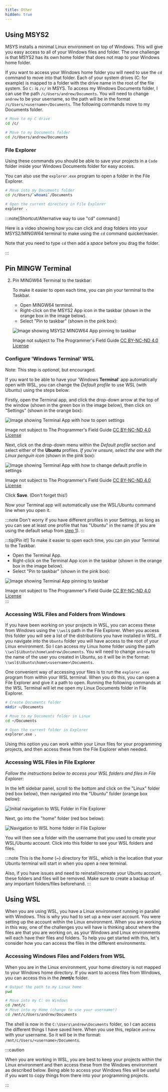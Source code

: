 ```yaml
---
title: Other
hidden: true
---
```


## Using MSYS2

MSYS installs a minimal Linux environment on top of Windows. This will give you easy access to all of your Windows files and folder. The one challenge is that MSYS2 has its own home folder that does not map to your Windows home folder.

If you want to access your Windows home folder you will need to use the `cd` command to move into that folder. Each of your system drives (C: for example) is mapped to a folder with the drive name in the root of the file system. So `C:` is `/c/` in MSYS. To access my Windows Documents folder, I can use the path `/c/Users/andrew/Documents`. You will need to change `andrew` to be your username, so the path will be in the format `/c/Users/<username>/Documents`. The following commands move to my Documents folder.

```bash
# Move to my C drive
cd /c/

# Move to my Documents folder
cd /c/Users/andrew/Documents
```

### File Explorer

Using these commands you should be able to save your projects in a `Code` folder inside your Windows Documents folder for easy access.

You can also use the `explorer.exe` program to open a folder in the File Explorer.

```bash
# Move into my Documents folder
cd /c/Users/`whoami`/Documents

# Open the current directory in File Explorer
explorer .
```

:::note[Shortcut/Alternative way to use "cd" command:]

Here is a video showing how you can click and drag folders into your MSYS2/MINGW64 terminal to make using the `cd` command quicker/easier.

Note that you need to type `cd` then add a *space* before you drag the folder.

<div class="not-content">
  <YouTube id="s2YTKsRjkWI" params="fs=1&modestbranding=1&rel=0"/>
</div>
:::


## Pin MINGW Terminal

2. Pin MINGW64 Terminal to the taskbar:

    To make it easier to open each time, you can pin your terminal to the Taskbar.

    - Open MINGW64 terminal.
    - Right-click on the MSYS2 App icon in the taskbar (shown in the orange box in the image below).
    - Select "Pin to taskbar" (shown in the pink box):

    ![Image showing MSYS2 MINGW64 App pinning to taskbar](./images/mingw64-pin-to-taskbar.png)
    <div class="caption">Image not subject to The Programmer's Field Guide <a href="https://creativecommons.org/licenses/by-nc-nd/4.0/">CC BY-NC-ND 4.0 License</a></div>

### Configure 'Windows Terminal' WSL

Note: This step is *optional*, but encouraged.

If you want to be able to have your 'Windows **Terminal**' app automatically open with WSL, you can change the *Default profile* to use WSL (with Ubuntu) using the steps below:

Firstly, open the Terminal app, and click the drop-down arrow at the top of the window (shown in the green box in the image below), then click on "Settings" (shown in the orange box):

![Image showing Terminal App with how to open settings](./images/windows-terminal-settings.png)
<div class="caption">Image not subject to The Programmer's Field Guide <a href="https://creativecommons.org/licenses/by-nc-nd/4.0/">CC BY-NC-ND 4.0 License</a></div>

Next, click on the drop-down menu within the *Default profile* section and select either of the **Ubuntu** profiles. *If you're unsure, select the one with the Linux penguin icon* (shown in the pink box):

![Image showing Terminal App with how to change default profile in settings](./images/windows-terminal-default-profile.png)
<div class="caption">Image not subject to The Programmer's Field Guide <a href="https://creativecommons.org/licenses/by-nc-nd/4.0/">CC BY-NC-ND 4.0 License</a></div>

Click **Save**. (Don't forget this!)

Now your Terminal app will automatically use the WSL/Ubuntu command line when you open it.

:::note
Don't worry if you have different profiles in your Settings, as long as you can see at least one profile that has "Ubuntu" in the name (if you are using the default setup from [step 1](#1-install-windows-subsystem-for-linux-wsl)).
:::

:::tip[Pin it!]
To make it easier to open each time, you can pin your Terminal to the Taskbar.

- Open the Terminal App.
- Right-click on the Terminal App icon in the taskbar (shown in the orange box in the image below).
- Select "Pin to taskbar" (shown in the pink box):

![Image showing Terminal App pinning to taskbar](./images/terminal-pin-taskbar.png)
<div class="caption">Image not subject to The Programmer's Field Guide <a href="https://creativecommons.org/licenses/by-nc-nd/4.0/">CC BY-NC-ND 4.0 License</a></div>
:::

### Accessing WSL Files and Folders from Windows

If you have been working on your projects in WSL, you can access these from Windows using the `\\wsl$` path in the File Explorer. When you access this folder you will see a list of the distributions you have installed in WSL. If you navigate into the `Ubuntu` folder you will have access to the root of your Linux environment. So I can access my Linux home folder using the path `\\wsl$\Ubuntu\home\andrew\Documents`. You will need to change `andrew` to the name of the user you created in Ubuntu, so it will be in the format: `\\wsl$\Ubuntu\home\<username>\Documents`.

One convenient way of accessing your files is to run the `explorer.exe` program from within your WSL terminal. When you do this, you can open a File Explorer and give it a path to open. Running the following commands at the WSL Terminal will let me open my Linux Documents folder in File Explorer.

```bash
# Create Documents folder
mkdir ~/Documents

# Move to my Documents folder in Linux
cd ~/Documents

# Open the current folder in Explorer
explorer.exe .
```

Using this option you can work within your Linux files for your programming projects, and then access these from the File Explorer when needed.

### Accessing WSL Files in File Explorer

*Follow the instructions below to access your WSL folders and files in File Explorer*:

In the left sidebar panel, scroll to the bottom and click on the "Linux" folder (red box below), then navigated into the "Ubuntu" folder (orange box below):

![Initial navigation to WSL Folder in File Explorer](./images/wsl-file-explorer-ubuntu.png)

Next, go into the "home" folder (red box below):

![Navigation to WSL home folder in File Explorer](./images/wsl-file-explorer-home.png)

You will then see a folder with the username that you used to create your WSL/Ubuntu account. Click into this folder to see your WSL folders and files.

:::note
This is the *home* (~) directory for WSL, which is the location that your Ubuntu terminal will start in when you open a new terminal.

Also, if you have issues and need to reinstall/recreate your Ubuntu account, these folders and files will be removed. Make sure to create a backup of any important folders/files beforehand.
:::


## Using WSL

When you are using WSL, you have a Linux environment running in parallel with Windows. This is why you had to set up a new user account. You were setting up the account within the Linux environment. When you are working in this way, one of the challenges you will have is thinking about where the files are that you are working on, as your Windows and Linux environments will each have their files and folders. To help you get started with this, let's consider how you can access the files in the different environments.

### Accessing Windows Files and Folders from WSL

When you are in the Linux environment, your home directory is not mapped to your Windows home directory. If you want to access files from Windows, you can access this in the **/mnt/c** folder.

```bash
# Output the path to my Linux home
pwd

# Move into my C: on Windows
cd /mnt/c
# Move into my Home (change to use your username!)
cd /mnt/c/Users/andrew/Documents
```

The shell is now in the `C:\Users\andrew\Documents` folder, so I can access the different things I have saved here. When you use this, replace `andrew` with your username. So it will be in the format: `/mnt/c/Users/<username>/Documents`.

:::caution

When you are working in WSL, you are best to keep your projects within the Linux environment and then access these from the Windows environment as described below. Being able to access your Windows files will be useful if you want to copy things from there into your programming projects.

:::

